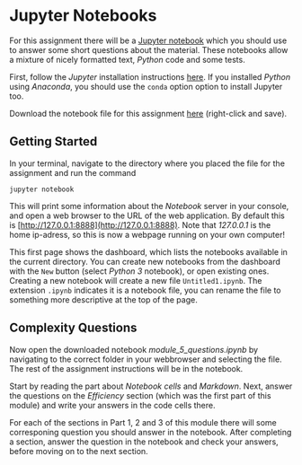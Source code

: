 
# Jupyter Notebooks

For this assignment there will be a [Jupyter notebook](http://jupyter.org/)
which you should use to answer some short questions about the material. These
notebooks allow a mixture of nicely formatted text, *Python* code and some
tests. 

First, follow the *Jupyter* installation instructions
[here](https://jupyter.org/install). If you installed *Python* using
*Anaconda*, you should use the `conda` option option to install Jupyter too.

Download the notebook file for this assignment [here](module_5_questions.ipynb)
(right-click and save).

## Getting Started

In your terminal, navigate to the directory where you placed the file for the
assignment and run the command
    
    jupyter notebook

This will print some information about the *Notebook* server in your console,
and open a web browser to the URL of the web application. By default this is
[http://127.0.0.1:8888](http://127.0.0.1:8888). Note that *127.0.0.1* is the
home ip-adress, so this is now a webpage running on your own computer!

This first page shows the dashboard, which lists the notebooks available in the
current directory. You can create new notebooks from the dashboard with the
`New` button (select *Python 3* notebook), or open existing ones. Creating a
new notebook will create a new file `Untitled1.ipynb`. The extension `.ipynb`
indicates it is a notebook file, you can rename the file to something more
descriptive at the top of the page.


## Complexity Questions

Now open the downloaded notebook *module_5_questions.ipynb* by navigating to
the correct folder in your webbrowser and selecting the file. The rest of the
assignment instructions will be in the notebook.

Start by reading the part about *Notebook cells* and *Markdown*. Next, answer
the questions on the *Efficiency* section (which was the first part of this
module) and write your answers in the code cells there.

For each of the sections in Part 1, 2 and 3 of this module there will some
corresponing question you should answer in the notebook. After completing a
section, answer the question in the notebook and check your answers, before
moving on to the next section.

